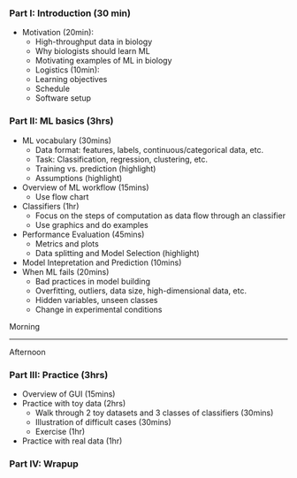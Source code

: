 ### Part I: Introduction (30 min)
* Motivation (20min): 
    * High-throughput data in biology
    * Why biologists should learn ML
    * Motivating examples of ML in biology
    * Logistics (10min):
	* Learning objectives
	* Schedule
	* Software setup

### Part II: ML basics (3hrs)
* ML vocabulary (30mins)
    * Data format: features, labels, continuous/categorical data, etc.
    * Task: Classification, regression, clustering, etc.
    * Training vs. prediction (highlight)
    * Assumptions (highlight)
* Overview of ML workflow (15mins)
    * Use flow chart
* Classifiers (1hr)
    * Focus on the steps of computation as data flow through an classifier
    * Use graphics and do examples
* Performance Evaluation (45mins)
    * Metrics and plots
    * Data splitting and Model Selection (highlight)
* Model Intepretation and Prediction (10mins)
* When ML fails (20mins)
    * Bad practices in model building
    * Overfitting, outliers, data size, high-dimensional data, etc.
    * Hidden variables, unseen classes
    * Change in experimental conditions

Morning
_________________________
Afternoon

### Part III: Practice (3hrs)
* Overview of GUI (15mins)
* Practice with toy data (2hrs)
    * Walk through 2 toy datasets and 3 classes of classifiers (30mins)
    * Illustration of difficult cases (30mins)
    * Exercise (1hr)
* Practice with real data (1hr)

### Part IV: Wrapup

		

